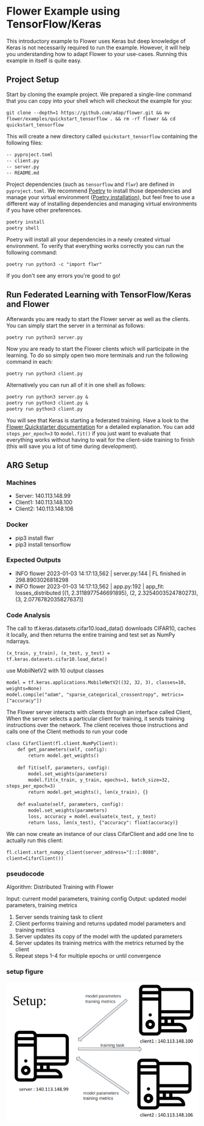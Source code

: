 # Flower Example using TensorFlow/Keras

This introductory example to Flower uses Keras but deep knowledge of Keras is not necessarily required to run the example. However, it will help you understanding how to adapt Flower to your use-cases.
Running this example in itself is quite easy.

## Project Setup

Start by cloning the example project. We prepared a single-line command that you can copy into your shell which will checkout the example for you:

```shell
git clone --depth=1 https://github.com/adap/flower.git && mv flower/examples/quickstart_tensorflow . && rm -rf flower && cd quickstart_tensorflow
```

This will create a new directory called `quickstart_tensorflow` containing the following files:

```shell
-- pyproject.toml
-- client.py
-- server.py
-- README.md
```

Project dependencies (such as `tensorflow` and `flwr`) are defined in `pyproject.toml`. We recommend [Poetry](https://python-poetry.org/docs/) to install those dependencies and manage your virtual environment ([Poetry installation](https://python-poetry.org/docs/#installation)), but feel free to use a different way of installing dependencies and managing virtual environments if you have other preferences.

```shell
poetry install
poetry shell
```

Poetry will install all your dependencies in a newly created virtual environment. To verify that everything works correctly you can run the following command:

```shell
poetry run python3 -c "import flwr"
```

If you don't see any errors you're good to go!

## Run Federated Learning with TensorFlow/Keras and Flower

Afterwards you are ready to start the Flower server as well as the clients. You can simply start the server in a terminal as follows:

```shell
poetry run python3 server.py
```

Now you are ready to start the Flower clients which will participate in the learning. To do so simply open two more terminals and run the following command in each:

```shell
poetry run python3 client.py
```

Alternatively you can run all of it in one shell as follows:

```shell
poetry run python3 server.py &
poetry run python3 client.py &
poetry run python3 client.py
```

You will see that Keras is starting a federated training. Have a look to the [Flower Quickstarter documentation](https://flower.dev/docs/quickstart-tensorflow.html) for a detailed explanation. You can add `steps_per_epoch=3` to `model.fit()` if you just want to evaluate that everything works without having to wait for the client-side training to finish (this will save you a lot of time during development).

## ARG Setup

### Machines

* Server: 140.113.148.99
* Client1: 140.113.148.100
* Client2: 140.113.148.106

### Docker
* pip3 install flwr
* pip3 install tensorflow

### Expected Outputs
* INFO flower 2023-01-03 14:17:13,562 | server.py:144 | FL finished in 298.8903026818298
* INFO flower 2023-01-03 14:17:13,562 | app.py:192 | app_fit: losses_distributed [(1, 2.3118977546691895), (2, 2.3254003524780273), (3, 2.0776782035827637)]

### Code Analysis
The call to tf.keras.datasets.cifar10.load_data() downloads CIFAR10, caches it locally, and then returns the entire training and test set as NumPy ndarrays.
```shell
(x_train, y_train), (x_test, y_test) = tf.keras.datasets.cifar10.load_data()
```
use MobilNetV2 with 10 output classes
```shell
model = tf.keras.applications.MobileNetV2((32, 32, 3), classes=10, weights=None)
model.compile("adam", "sparse_categorical_crossentropy", metrics=["accuracy"])
```
The Flower server interacts with clients through an interface called Client, When the server selects a particular client for training, it sends training instructions over the network. The client receives those instructions and calls one of the Client methods to run your code
```shell
class CifarClient(fl.client.NumPyClient):
    def get_parameters(self, config):
        return model.get_weights()

    def fit(self, parameters, config):
        model.set_weights(parameters)
        model.fit(x_train, y_train, epochs=1, batch_size=32, steps_per_epoch=3)
        return model.get_weights(), len(x_train), {}

    def evaluate(self, parameters, config):
        model.set_weights(parameters)
        loss, accuracy = model.evaluate(x_test, y_test)
        return loss, len(x_test), {"accuracy": float(accuracy)}
```
We can now create an instance of our class CifarClient and add one line to actually run this client:
```shell
fl.client.start_numpy_client(server_address="[::]:8080", client=CifarClient())
```

### pseudocode
Algorithm: Distributed Training with Flower

Input: current model parameters, training config
Output: updated model parameters, training metrics

1. Server sends training task to client
2. Client performs training and returns updated model parameters and training metrics
3. Server updates its copy of the model with the updated parameters
4. Server updates its training metrics with the metrics returned by the client
5. Repeat steps 1-4 for multiple epochs or until convergence

### setup figure
![setup](flower_setup.png)
